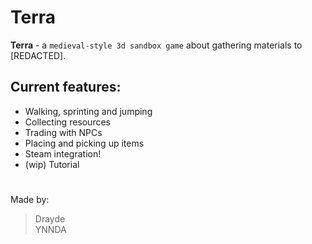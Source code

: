 # Terra
 **Terra** - a `medieval-style 3d sandbox game` about gathering materials to [REDACTED].
 
<h2>Current features:</h2>
<ul>
<li>Walking, sprinting and jumping
<li>Collecting resources
<li>Trading with NPCs
<li>Placing and picking up items
<li>Steam integration!
<li>(wip) Tutorial
</ul>

#

Made by:
> Drayde<br>
> YNNDA
